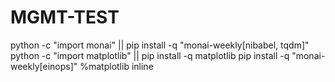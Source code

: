 # MGMT-TEST
python -c "import monai" || pip install -q "monai-weekly[nibabel, tqdm]"
python -c "import matplotlib" || pip install -q matplotlib
pip install -q "monai-weekly[einops]"
%matplotlib inline
